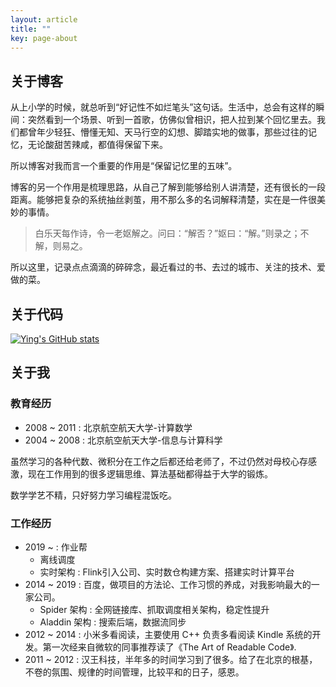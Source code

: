 ```yaml
---
layout: article
title: ""
key: page-about
---
```


## 关于博客

从上小学的时候，就总听到“好记性不如烂笔头”这句话。生活中，总会有这样的瞬间：突然看到一个场景、听到一首歌，仿佛似曾相识，把人拉到某个回忆里去。我们都曾年少轻狂、懵懂无知、天马行空的幻想、脚踏实地的做事，那些过往的记忆，无论酸甜苦辣咸，都值得保留下来。

所以博客对我而言一个重要的作用是“保留记忆里的五味”。

博客的另一个作用是梳理思路，从自己了解到能够给别人讲清楚，还有很长的一段距离。能够把复杂的系统抽丝剥茧，用不那么多的名词解释清楚，实在是一件很美妙的事情。

> 白乐天每作诗，令一老妪解之。问曰：“解否？”妪曰：“解。”则录之；不解，则易之。

所以这里，记录点点滴滴的碎碎念，最近看过的书、去过的城市、关注的技术、爱做的菜。

## 关于代码

[![Ying's GitHub stats](https://github-readme-stats.vercel.app/api?username=izualzhy)](https://github.com/izualzhy)

## 关于我

### 教育经历

+ 2008 ~ 2011 : 北京航空航天大学-计算数学
+ 2004 ~ 2008 : 北京航空航天大学-信息与计算科学

虽然学习的各种代数、微积分在工作之后都还给老师了，不过仍然对母校心存感激，现在工作用到的很多逻辑思维、算法基础都得益于大学的锻炼。

数学学艺不精，只好努力学习编程混饭吃。

### 工作经历

+ 2019 ~ : 作业帮
  + 离线调度 
  + 实时架构 : Flink引入公司、实时数仓构建方案、搭建实时计算平台   
+ 2014 ~ 2019 : 百度，做项目的方法论、工作习惯的养成，对我影响最大的一家公司。
  + Spider 架构 : 全网链接库、抓取调度相关架构，稳定性提升
  + Aladdin 架构 : 搜索后端，数据流同步
+ 2012 ~ 2014 : 小米多看阅读，主要使用 C++ 负责多看阅读 Kindle 系统的开发。第一次经来自微软的同事推荐读了《The Art of Readable Code》.
+ 2011 ~ 2012 : 汉王科技，半年多的时间学习到了很多。给了在北京的根基，不卷的氛围、规律的时间管理，比较平和的日子，感恩。
